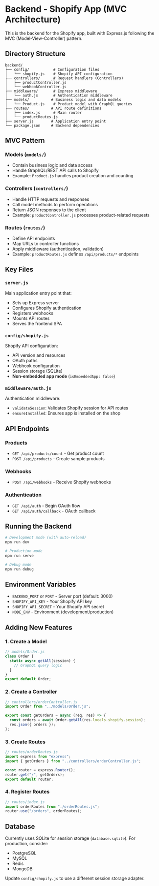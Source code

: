 # Backend - Shopify App (MVC Architecture)

This is the backend for the Shopify app, built with Express.js following the MVC (Model-View-Controller) pattern.

## Directory Structure

```
backend/
├── config/           # Configuration files
│   └── shopify.js    # Shopify API configuration
├── controllers/      # Request handlers (Controllers)
│   ├── productController.js
│   └── webhookController.js
├── middleware/       # Express middleware
│   └── auth.js       # Authentication middleware
├── models/          # Business logic and data models
│   └── Product.js    # Product model with GraphQL queries
├── routes/          # API route definitions
│   ├── index.js      # Main router
│   └── productRoutes.js
├── server.js        # Application entry point
└── package.json     # Backend dependencies
```

## MVC Pattern

### Models (`models/`)
- Contain business logic and data access
- Handle GraphQL/REST API calls to Shopify
- Example: `Product.js` handles product creation and counting

### Controllers (`controllers/`)
- Handle HTTP requests and responses
- Call model methods to perform operations
- Return JSON responses to the client
- Example: `productController.js` processes product-related requests

### Routes (`routes/`)
- Define API endpoints
- Map URLs to controller functions
- Apply middleware (authentication, validation)
- Example: `productRoutes.js` defines `/api/products/*` endpoints

## Key Files

### `server.js`
Main application entry point that:
- Sets up Express server
- Configures Shopify authentication
- Registers webhooks
- Mounts API routes
- Serves the frontend SPA

### `config/shopify.js`
Shopify API configuration:
- API version and resources
- OAuth paths
- Webhook configuration
- Session storage (SQLite)
- **Non-embedded app mode** (`isEmbeddedApp: false`)

### `middleware/auth.js`
Authentication middleware:
- `validateSession`: Validates Shopify session for API routes
- `ensureInstalled`: Ensures app is installed on the shop

## API Endpoints

### Products
- `GET /api/products/count` - Get product count
- `POST /api/products` - Create sample products

### Webhooks
- `POST /api/webhooks` - Receive Shopify webhooks

### Authentication
- `GET /api/auth` - Begin OAuth flow
- `GET /api/auth/callback` - OAuth callback

## Running the Backend

```bash
# Development mode (with auto-reload)
npm run dev

# Production mode
npm run serve

# Debug mode
npm run debug
```

## Environment Variables

- `BACKEND_PORT` or `PORT` - Server port (default: 3000)
- `SHOPIFY_API_KEY` - Your Shopify API key
- `SHOPIFY_API_SECRET` - Your Shopify API secret
- `NODE_ENV` - Environment (development/production)

## Adding New Features

### 1. Create a Model
```javascript
// models/Order.js
class Order {
  static async getAll(session) {
    // GraphQL query logic
  }
}
export default Order;
```

### 2. Create a Controller
```javascript
// controllers/orderController.js
import Order from "../models/Order.js";

export const getOrders = async (req, res) => {
  const orders = await Order.getAll(res.locals.shopify.session);
  res.json({ orders });
};
```

### 3. Create Routes
```javascript
// routes/orderRoutes.js
import express from "express";
import { getOrders } from "../controllers/orderController.js";

const router = express.Router();
router.get("/", getOrders);
export default router;
```

### 4. Register Routes
```javascript
// routes/index.js
import orderRoutes from "./orderRoutes.js";
router.use("/orders", orderRoutes);
```

## Database

Currently uses SQLite for session storage (`database.sqlite`). For production, consider:
- PostgreSQL
- MySQL
- Redis
- MongoDB

Update `config/shopify.js` to use a different session storage adapter.
